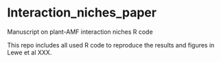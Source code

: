 # Interaction_niches_paper
Manuscript on plant-AMF interaction niches R code


This repo includes all used R code to reproduce the results and figures in Lewe et al XXX.

